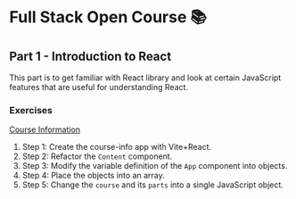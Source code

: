 # Full Stack Open Course 📚

## Part 1 - Introduction to React

This part is to get familiar with React library and look at certain JavaScript features that are useful for understanding React.

### Exercises

[Course Information](/part-01/course-info/)

1. Step 1: Create the course-info app with Vite+React.
2. Step 2: Refactor the `Content` component.
3. Step 3: Modify the variable definition of the `App` component into objects.
4. Step 4: Place the objects into an array.
5. Step 5: Change the `course` and its `parts` into a single JavaScript object.
